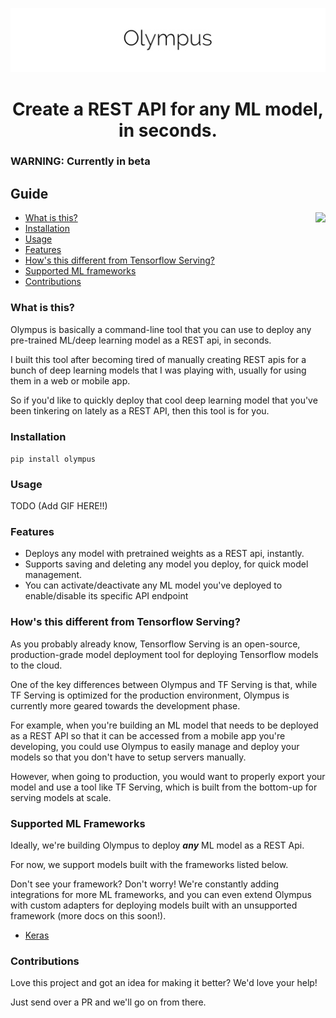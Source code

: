 ![Alt Olympyus](olympus_logo.png "Olympus")
<h1 align="center">Create a REST API for any ML model, in seconds.</h1>
<h3>WARNING: Currently in beta</h3>

## Guide
<img align="right" src="https://memegenerator.net/img/instances/500x/59976708/deep-learning-deep-learning-everywhere.jpg">

- [What is this?](#what-is-this)
- [Installation](#installation)
- [Usage](#usage)
- [Features](#features)
- [How's this different from Tensorflow Serving?](#hows-this-different-from-tensorflow-serving)
- [Supported ML frameworks](#supported-ml-frameworks)
- [Contributions](#contributions)

### What is this?

Olympus is basically a command-line tool that you can use to deploy any pre-trained ML/deep learning model as a REST api, in seconds.

I built this tool after becoming tired of manually creating REST apis for a bunch of deep learning models that I was playing with, usually for using them in a web or mobile app.

So if you'd like to quickly deploy that cool deep learning model that you've been tinkering on lately as a REST API, then this tool is for you.

### Installation
`pip install olympus`

### Usage
TODO (Add GIF HERE!!)

### Features
- Deploys any model with pretrained weights as a REST api, instantly.
- Supports saving and deleting any model you deploy, for quick model management.
- You can activate/deactivate any ML model you've deployed to enable/disable its specific API endpoint

### How's this different from Tensorflow Serving?
As you probably already know, Tensorflow Serving is an open-source, production-grade model deployment tool for deploying Tensorflow models to the cloud.

One of the key differences between Olympus and TF Serving is that, while TF Serving is optimized for the production environment, Olympus is currently more geared towards the development phase. 

For example, when you're building an ML model that needs to be deployed as a REST API so that it can be accessed from a mobile app you're developing, you could use Olympus to easily manage and deploy your models so that you don't have to setup servers manually.

However, when going to production, you would want to properly export your model and use a tool like TF Serving, which is built from the bottom-up for serving models at scale.

### Supported ML Frameworks

Ideally, we're building Olympus to deploy <i><b>any</b></i> ML model as a REST Api.

For now, we support models built with the frameworks listed below.

Don't see your framework? Don't worry! We're constantly adding integrations for more ML frameworks, and you can even extend Olympus with custom adapters for deploying models built with an unsupported framework (more docs on this soon!).

- [Keras](https://keras.io)

### Contributions
Love this project and got an idea for making it better? 
We'd love your help!

Just send over a PR and we'll go on from there.